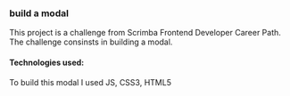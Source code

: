 ### build a modal
This project is a challenge from Scrimba Frontend Developer Career Path. The challenge consinsts in building a modal.

#### Technologies used:
To build this modal I used JS, CSS3, HTML5
